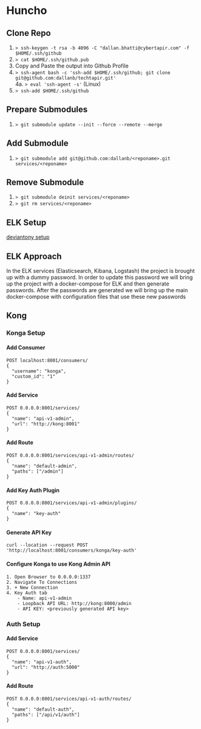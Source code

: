 # Huncho

## Clone Repo

1. `> ssh-keygen -t rsa -b 4096 -C "dallan.bhatti@cybertapir.com" -f $HOME/.ssh/github`
2. `> cat $HOME/.ssh/github.pub`
3. Copy and Paste the output into Github Profile
4. `> ssh-agent bash -c 'ssh-add $HOME/.ssh/github; git clone git@github.com:dallanb/techtapir.git'`  
4a. `> eval 'ssh-agent -s'` (Linux)  
5. `> ssh-add $HOME/.ssh/github`

## Prepare Submodules
1. `> git submodule update --init --force --remote --merge`

## Add Submodule
1. `> git submodule add git@github.com:dallanb/<reponame>.git services/<reponame>`

## Remove Submodule
1. `> git submodule deinit services/<reponame>`
2. `> git rm services/<reponame>`

## ELK Setup
[deviantony setup](https://github.com/deviantony/docker-elk#initial-setup)

## ELK Approach
In the ELK services (Elasticsearch, Kibana, Logstash) the project is brought up with a dummy password. In order to update this
password we will bring up the project with a docker-compose for ELK and then generate passwords. After the passwords are generated we will 
bring up the main docker-compose with configuration files that use these new passwords

## Kong
### Konga Setup
#### Add Consumer
```
POST localhost:8001/consumers/
{
  "username": "konga",
  "custom_id": "1"
}
```
#### Add Service
```
POST 0.0.0.0:8001/services/
{
  "name": "api-v1-admin",
  "url": "http://kong:8001"
}
```
#### Add Route
```
POST 0.0.0.0:8001/services/api-v1-admin/routes/
{
  "name": "default-admin",
  "paths": ["/admin"]
}
```
#### Add Key Auth Plugin
```
POST 0.0.0.0:8001/services/api-v1-admin/plugins/
{
  "name": "key-auth"
}
```
#### Generate API Key
```
curl --location --request POST 'http://localhost:8001/consumers/konga/key-auth' 
```

#### Configure Konga to use Kong Admin API
```
1. Open Browser to 0.0.0.0:1337
2. Navigate To Connections
3. + New Connection
4. Key Auth tab
    - Name: api-v1-admin
    - Loopback API URL: http://kong:8000/admin
    - API KEY: <previously generated API key>
```

### Auth Setup
#### Add Service
```
POST 0.0.0.0:8001/services/
{
  "name": "api-v1-auth",
  "url": "http://auth:5000"
}
```
#### Add Route
```
POST 0.0.0.0:8001/services/api-v1-auth/routes/
{
  "name": "default-auth",
  "paths": ["/api/v1/auth"]
}
```



